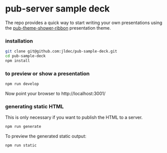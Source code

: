 # pub-server sample deck

The repo provides a quick way to start writing your own presentations using the [pub-theme-shower-ribbon](https://github.com/jldec/pub-theme-shower-ribbon) presentation theme.

### installation

```sh
git clone git@github.com:jldec/pub-sample-deck.git
cd pub-sample-deck
npm install
```

### to preview or show a presentation

```sh
npm run develop
```

Now point your browser to http://localhost:3001/


### generating static HTML
This is only necessary if you want to publish the HTML to a server.

```sh
npm run generate
```

To preview the generated static output:

```sh
npm run static
```
